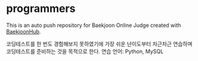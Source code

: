 # programmers
This is an auto push repository for Baekjoon Online Judge created with [BaekjoonHub](https://github.com/BaekjoonHub/BaekjoonHub).

코딩테스트를 한 번도 경험해보지 못하였기에 가장 쉬운 난이도부터 차근차근 연습하며 코딩테스트를 준비하는 것을 목적으로 한다.
연습 언어: Python, MySQL
